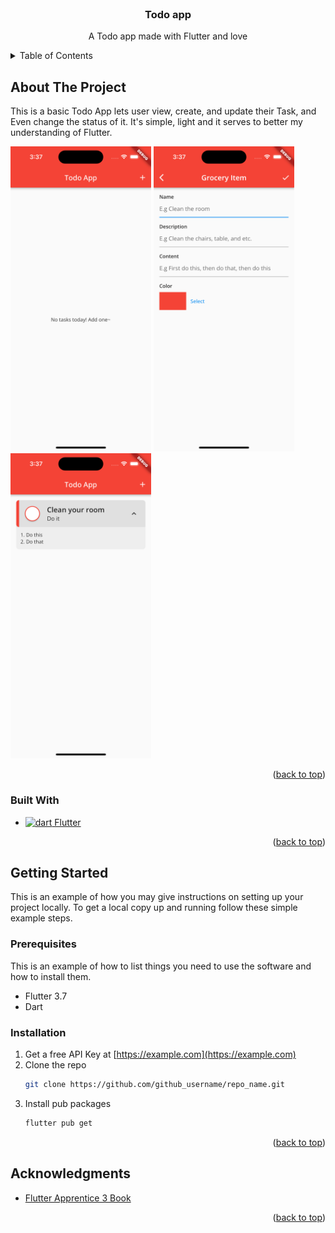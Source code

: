 <br />
<div align="center">
<h3 align="center">Todo app</h3>

  <p align="center">
    A Todo app made with Flutter and love
  </p>
</div>



<!-- TABLE OF CONTENTS -->
<details>
  <summary>Table of Contents</summary>
  <ol>
    <li>
      <a href="#about-the-project">About The Project</a>
      <ul>
        <li><a href="#built-with">Built With</a></li>
      </ul>
    </li>
    <li>
      <a href="#getting-started">Getting Started</a>
      <ul>
        <li><a href="#prerequisites">Prerequisites</a></li>
        <li><a href="#installation">Installation</a></li>
      </ul>
    </li>
    <li><a href="#usage">Usage</a></li>
    <li><a href="#acknowledgments">Acknowledgments</a></li>
  </ol>
</details>



<!-- ABOUT THE PROJECT -->
## About The Project
This is a basic Todo App lets user view, create, and update their Task, and Even change the status of it. It's simple, light and it serves to better my understanding of Flutter.

<div>
<img src='./screenshot/screenshot_1.png' width='225'>
<img src='./screenshot/screenshot_2.png' width='225'>
<img src='./screenshot/screenshot_3.png' width='225'>
</div>

<p align="right">(<a href="#readme-top">back to top</a>)</p>



### Built With

* <a href="https://flutter.dev/" target="_blank" rel="noreferrer"> <img src="https://cdn.jsdelivr.net/gh/devicons/devicon/icons/flutter/flutter-original.svg" alt="dart" width="40" height="40"/> Flutter </a>

<p align="right">(<a href="#readme-top">back to top</a>)</p>



<!-- GETTING STARTED -->
## Getting Started

This is an example of how you may give instructions on setting up your project locally.
To get a local copy up and running follow these simple example steps.

### Prerequisites

This is an example of how to list things you need to use the software and how to install them.
* Flutter 3.7
* Dart

### Installation

1. Get a free API Key at [https://example.com](https://example.com)
2. Clone the repo
   ```sh
   git clone https://github.com/github_username/repo_name.git
   ```
3. Install pub packages
   ```sh
   flutter pub get
   ```

<p align="right">(<a href="#readme-top">back to top</a>)</p>

<!-- ACKNOWLEDGMENTS -->
## Acknowledgments

* [Flutter Apprentice 3 Book](https://www.kodeco.com/books/flutter-apprentice/v1.0.ea2)

<p align="right">(<a href="#readme-top">back to top</a>)</p>


<!-- MARKDOWN LINKS & IMAGES -->
<!-- https://www.markdownguide.org/basic-syntax/#reference-style-links -->
[flutter-url]: https://flutter.dev/
